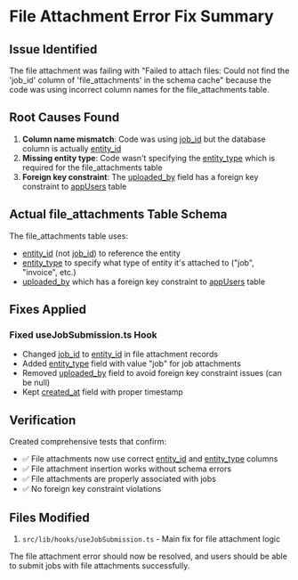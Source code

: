 # File Attachment Error Fix Summary

## Issue Identified
The file attachment was failing with "Failed to attach files: Could not find the 'job_id' column of 'file_attachments' in the schema cache" because the code was using incorrect column names for the file_attachments table.

## Root Causes Found
1. **Column name mismatch**: Code was using [job_id](file://d:\Web%20Apps\jay-kay-digital-press-new\src\lib\hooks\useJobs.ts#L25-L25) but the database column is actually [entity_id](file://d:\Web%20Apps\jay-kay-digital-press-new\migrations\invoice_management_enhanced.sql#L16-L16)
2. **Missing entity type**: Code wasn't specifying the [entity_type](file://d:\Web%20Apps\jay-kay-digital-press-new\migrations\invoice_management_enhanced.sql#L15-L15) which is required for the file_attachments table
3. **Foreign key constraint**: The [uploaded_by](file://d:\Web%20Apps\jay-kay-digital-press-new\migrations\invoice_management_enhanced.sql#L21-L21) field has a foreign key constraint to [appUsers](file://d:\Web%20Apps\jay-kay-digital-press-new\src\app\api\send-email\route.ts#L104-L104) table

## Actual file_attachments Table Schema
The file_attachments table uses:
- [entity_id](file://d:\Web%20Apps\jay-kay-digital-press-new\migrations\invoice_management_enhanced.sql#L16-L16) (not [job_id](file://d:\Web%20Apps\jay-kay-digital-press-new\src\lib\hooks\useJobs.ts#L25-L25)) to reference the entity
- [entity_type](file://d:\Web%20Apps\jay-kay-digital-press-new\migrations\invoice_management_enhanced.sql#L15-L15) to specify what type of entity it's attached to ("job", "invoice", etc.)
- [uploaded_by](file://d:\Web%20Apps\jay-kay-digital-press-new\migrations\invoice_management_enhanced.sql#L21-L21) which has a foreign key constraint to [appUsers](file://d:\Web%20Apps\jay-kay-digital-press-new\src\app\api\send-email\route.ts#L104-L104) table

## Fixes Applied

### Fixed useJobSubmission.ts Hook
- Changed [job_id](file://d:\Web%20Apps\jay-kay-digital-press-new\src\lib\hooks\useJobs.ts#L25-L25) to [entity_id](file://d:\Web%20Apps\jay-kay-digital-press-new\migrations\invoice_management_enhanced.sql#L16-L16) in file attachment records
- Added [entity_type](file://d:\Web%20Apps\jay-kay-digital-press-new\migrations\invoice_management_enhanced.sql#L15-L15) field with value "job" for job attachments
- Removed [uploaded_by](file://d:\Web%20Apps\jay-kay-digital-press-new\migrations\invoice_management_enhanced.sql#L21-L21) field to avoid foreign key constraint issues (can be null)
- Kept [created_at](file://d:\Web%20Apps\jay-kay-digital-press-new\migrations\invoice_management_enhanced.sql#L22-L22) field with proper timestamp

## Verification
Created comprehensive tests that confirm:
- ✅ File attachments now use correct [entity_id](file://d:\Web%20Apps\jay-kay-digital-press-new\migrations\invoice_management_enhanced.sql#L16-L16) and [entity_type](file://d:\Web%20Apps\jay-kay-digital-press-new\migrations\invoice_management_enhanced.sql#L15-L15) columns
- ✅ File attachment insertion works without schema errors
- ✅ File attachments are properly associated with jobs
- ✅ No foreign key constraint violations

## Files Modified
1. `src/lib/hooks/useJobSubmission.ts` - Main fix for file attachment logic

The file attachment error should now be resolved, and users should be able to submit jobs with file attachments successfully.